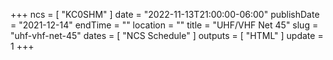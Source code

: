 +++
ncs = [ "KC0SHM" ]
date = "2022-11-13T21:00:00-06:00"
publishDate = "2021-12-14"
endTime = ""
location = ""
title = "UHF/VHF Net 45"
slug = "uhf-vhf-net-45"
dates = [ "NCS Schedule" ]
outputs = [ "HTML" ]
update = 1
+++
